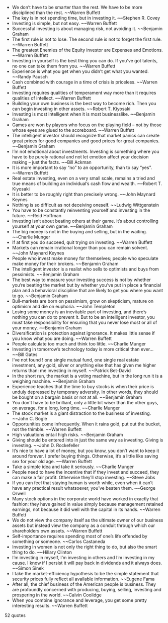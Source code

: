  - We don’t have to be smarter than the rest. We have to be more disciplined than the rest. ~~Warren Buffett
 - The key is in not spending time, but in investing it. ~~Stephen R. Covey
 - Investing is simple, but not easy. ~~Warren Buffett
 - Successful investing is about managing risk, not avoiding it. ~~Benjamin Graham
 - The first rule is not to lose. The second rule is not to forget the first rule. ~~Warren Buffett
 - The greatest Enemies of the Equity investor are Expenses and Emotions. ~~Warren Buffett
 - Investing in yourself is the best thing you can do. If you’ve got talents, no one can take them from you. ~~Warren Buffett
 - Experience is what you get when you didn’t get what you wanted. ~~Randy Pausch
 - Cash combined with courage in a time of crisis is priceless. ~~Warren Buffett
 - Investing requires qualities of temperament way more than it requires qualities of intellect. ~~Warren Buffett
 - Building your own business is the best way to become rich. Then you can begin investing in other assets. ~~Robert T. Kiyosaki
 - Investing is most intelligent when it is most businesslike. ~~Benjamin Graham
 - Games are won by players who focus on the playing field – not by those whose eyes are glued to the scoreboard. ~~Warren Buffett
 - The intelligent investor should recognize that market panics can create great prices for good companies and good prices for great companies. ~~Benjamin Graham
 - I’m not emotional about investments. Investing is something where you have to be purely rational and not let emotion affect your decision making – just the facts. ~~Bill Ackman
 - It is more important to say “no” to an opportunity, than to say “yes”. ~~Warren Buffett
 - Real estate investing, even on a very small scale, remains a tried and true means of building an individual’s cash flow and wealth. ~~Robert T. Kiyosaki
 - It is better to be roughly right than precisely wrong. ~~John Maynard Keynes
 - Nothing is so difficult as not deceiving oneself. ~~Ludwig Wittgenstein
 - You have to be constantly reinventing yourself and investing in the future. ~~Reid Hoffman
 - Investing isn’t about beating others at their game. It’s about controlling yourself at your own game. ~~Benjamin Graham
 - The big money is not in the buying and selling, but in the waiting. ~~Charlie Munger
 - If at first you do succeed, quit trying on investing. ~~Warren Buffett
 - Markets can remain irrational longer than you can remain solvent. ~~John Maynard Keynes
 - People who invest make money for themselves; people who speculate make money for their brokers. ~~Benjamin Graham
 - The intelligent investor is a realist who sells to optimists and buys from pessimists. ~~Benjamin Graham
 - The best way to measure your investing success is not by whether you’re beating the market but by whether you’ve put in place a financial plan and a behavioral discipline that are likely to get you where you want to go. ~~Benjamin Graham
 - Bull-markets are born on pessimism, grow on skepticism, mature on optimism and die on euphoria. ~~John Templeton
 - Losing some money is an inevitable part of investing, and there’s nothing you can do to prevent it. But to be an intelligent investor, you must take responsibility for ensuring that you never lose most or all of your money. ~~Benjamin Graham
 - Diversification is protection against ignorance. It makes little sense if you know what you are doing. ~~Warren Buffett
 - People calculate too much and think too little. ~~Charlie Munger
 - Investing in tomorrow’s technology today is more critical than ever... ~~Bill Gates
 - I’ve not found ! one single mutual fund, one single real estate investment, any gold, silver or anything else that has given me higher returns than: me investing in myself. ~~Patrick Bet-David
 - In the short run, the market is a voting machine, but in the long run it is a weighing machine. ~~Benjamin Graham
 - Experience teaches that the time to buy stocks is when their price is unduly depressed by temporary adversity. In other words, they should be bought on a bargain basis or not at all. ~~Benjamin Graham
 - You don't have to be brilliant, only a little bit wiser than the other guys, on average, for a long, long time. ~~Charlie Munger
 - The stock market is a giant distraction to the business of investing. ~~John C. Bogle
 - Opportunities come infrequently. When it rains gold, put out the bucket, not the thimble. ~~Warren Buffett
 - High valuations entail high risks. ~~Benjamin Graham
 - Giving should be entered into in just the same way as investing. Giving is investing. ~~John D. Rockefeller
 - It’s nice to have a lot of money, but you know, you don’t want to keep it around forever. I prefer buying things. Otherwise, it’s a little like saving sex for your old age. ~~Warren Buffett
 - Take a simple idea and take it seriously. ~~Charlie Munger
 - People need to have the incentive that if they invest and succeed, they can make a fair profit. Otherwise they’ll stop investing. ~~Steve Jobs
 - If you can feel that staying human is worth while, even when it can’t have any practical result whatsoever, you’ve beaten them. ~~George Orwell
 - Many stock options in the corporate world have worked in exactly that fashion: they have gained in value simply because management retained earnings, not because it did well with the capital in its hands. ~~Warren Buffett
 - We do not view the company itself as the ultimate owner of our business assets but instead view the company as a conduit through which our shareholders own assets. ~~Warren Buffett
 - Self-importance requires spending most of one’s life offended by something or someone. ~~Carlos Castaneda
 - Investing in women is not only the right thing to do, but also the smart thing to do. ~~Hillary Clinton
 - I’m investing in myself, I’m investing in others and I’m investing in my cause. I know if I persist it will pay back in dividends and it always does. ~~Simon Sinek
 - I take the market-efficiency hypothesis to be the simple statement that security prices fully reflect all available information. ~~Eugene Fama
 - After all, the chief business of the American people is business. They are profoundly concerned with producing, buying, selling, investing and prospering in the world. ~~Calvin Coolidge
 - When you combine ignorance and leverage, you get some pretty interesting results. ~~Warren Buffett

52 quotes